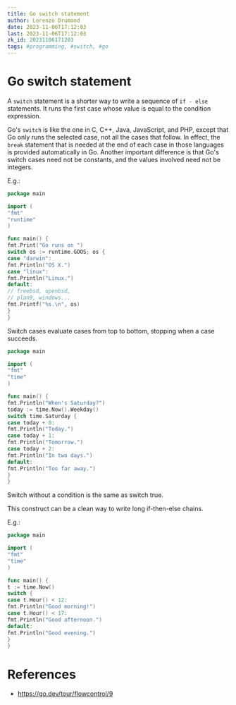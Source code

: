 ```yaml
---
title: Go switch statement
author: Lorenzo Drumond
date: 2023-11-06T17:12:03
last: 2023-11-06T17:12:03
zk_id: 20231106171203
tags: #programming, #switch, #go
---
```



# Go switch statement
A `switch` statement is a shorter way to write a sequence of `if - else` statements.
It runs the first case whose value is equal to the condition expression.

Go's `switch` is like the one in C, C++, Java, JavaScript, and PHP, except that Go
only runs the selected case, not all the cases that follow. In effect, the `break`
statement that is needed at the end of each case in those languages is provided
automatically in Go. Another important difference is that Go's switch cases need
not be constants, and the values involved need not be integers.

E.g.:
```go
package main

import (
"fmt"
"runtime"
)

func main() {
fmt.Print("Go runs on ")
switch os := runtime.GOOS; os {
case "darwin":
fmt.Println("OS X.")
case "linux":
fmt.Println("Linux.")
default:
// freebsd, openbsd,
// plan9, windows...
fmt.Printf("%s.\n", os)
}
}
```

Switch cases evaluate cases from top to bottom, stopping when a case succeeds.
```go
package main

import (
"fmt"
"time"
)

func main() {
fmt.Println("When's Saturday?")
today := time.Now().Weekday()
switch time.Saturday {
case today + 0:
fmt.Println("Today.")
case today + 1:
fmt.Println("Tomorrow.")
case today + 2:
fmt.Println("In two days.")
default:
fmt.Println("Too far away.")
}
}
```

Switch without a condition is the same as switch true.

This construct can be a clean way to write long if-then-else chains.

E.g.:
```go
package main

import (
"fmt"
"time"
)

func main() {
t := time.Now()
switch {
case t.Hour() < 12:
fmt.Println("Good morning!")
case t.Hour() < 17:
fmt.Println("Good afternoon.")
default:
fmt.Println("Good evening.")
}
}
```

# References
- https://go.dev/tour/flowcontrol/9
